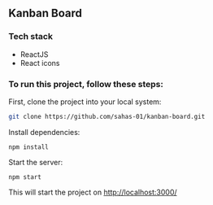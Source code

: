 ## Kanban Board


### Tech stack

- ReactJS
- React icons

### To run this project, follow these steps:

First, clone the project into your local system:
```bash
git clone https://github.com/sahas-01/kanban-board.git
```

Install dependencies:
```
npm install
```

Start the server:
```
npm start
```

This will start the project on <a href="http://localhost:3000/">http://localhost:3000/</a>
